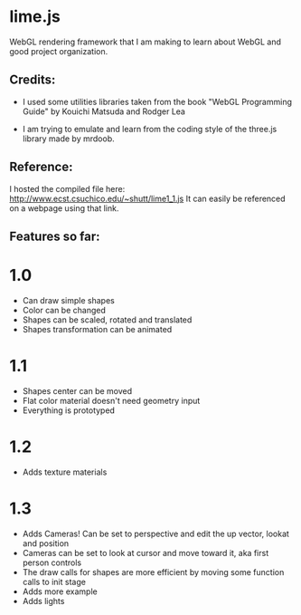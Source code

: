 lime.js
=======

WebGL rendering framework that I am making to learn about WebGL and good project organization.

Credits:
-----
* I used some utilities libraries taken from the book "WebGL Programming Guide" by Kouichi Matsuda and Rodger Lea

* I am trying to emulate and learn from the coding style of the three.js library made by mrdoob.

Reference:
----
I hosted the compiled file here: http://www.ecst.csuchico.edu/~shutt/lime1_1.js
It can easily be referenced on a webpage using that link.

Features so far:
-----
1.0
===
* Can draw simple shapes
* Color can be changed
* Shapes can be scaled, rotated and translated
* Shapes transformation can be animated

1.1
===
* Shapes center can be moved
* Flat color material doesn't need geometry input
* Everything is prototyped

1.2
===
* Adds texture materials

1.3
===
* Adds Cameras! Can be set to perspective and edit the up vector, lookat and position
* Cameras can be set to look at cursor and move toward it, aka first person controls
* The draw calls for shapes are more efficient by moving some function calls to init stage
* Adds more example
* Adds lights
